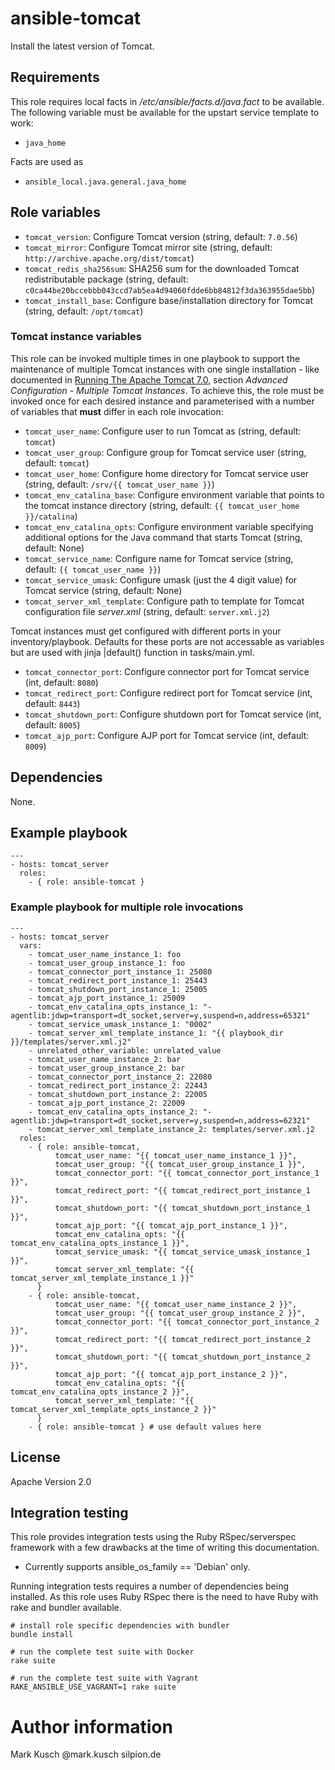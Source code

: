 # ansible-tomcat

Install the latest version of Tomcat.

## Requirements

This role requires local facts in */etc/ansible/facts.d/java.fact*
to be available. The following variable must be available for the
upstart service template to work:

* ``java_home``

Facts are used as

* ``ansible_local.java.general.java_home``

## Role variables

* ``tomcat_version``: Configure Tomcat version (string, default: ``7.0.56``)
* ``tomcat_mirror``: Configure Tomcat mirror site (string, default: ``http://archive.apache.org/dist/tomcat``)
* ``tomcat_redis_sha256sum``: SHA256 sum for the downloaded Tomcat redistributable package (string, default: ``c0ca44be20bccebbb043ccd7ab5ea4d94060fdde6bb84812f3da363955dae5bb``)
* ``tomcat_install_base``: Configure base/installation directory for Tomcat (string, default: ``/opt/tomcat``)

### Tomcat instance variables

This role can be invoked multiple times in one playbook to support the maintenance
of multiple Tomcat instances with one single installation - like documented in
[Running The Apache Tomcat 7.0](http://tomcat.apache.org/tomcat-7.0-doc/RUNNING.txt),
section *Advanced Configuration - Multiple Tomcat Instances*. To achieve this, the
role must be invoked once for each desired instance and parameterised with a number
of variables that **must** differ in each role invocation:

* ``tomcat_user_name``: Configure user to run Tomcat as (string, default: ``tomcat``)
* ``tomcat_user_group``: Configure group for Tomcat service user (string, default: ``tomcat``)
* ``tomcat_user_home``: Configure home directory for Tomcat service user (string, default: ``/srv/{{ tomcat_user_name }}``)
* ``tomcat_env_catalina_base``: Configure environment variable that points to the tomcat instance directory (string, default: ``{{ tomcat_user_home }}/catalina``)
* ``tomcat_env_catalina_opts``: Configure environment variable specifying additional options for the Java command that starts Tomcat (string, default: None)
* ``tomcat_service_name``: Configure name for Tomcat service (string, default: ``{{ tomcat_user_name }}``)
* ``tomcat_service_umask``: Configure umask (just the 4 digit value) for Tomcat service (string, default: None)
* ``tomcat_server_xml_template``: Configure path to template for Tomcat configuration file _server.xml_ (string, default: ``server.xml.j2``)

Tomcat instances must get configured with different ports in your inventory/playbook.
Defaults for these ports are not accessable as variables but are used with jinja |default()
function in tasks/main.yml.

* ``tomcat_connector_port``: Configure connector port for Tomcat service (int, default: ``8080``)
* ``tomcat_redirect_port``: Configure redirect port for Tomcat service (int, default: ``8443``)
* ``tomcat_shutdown_port``: Configure shutdown port for Tomcat service (int, default: ``8005``)
* ``tomcat_ajp_port``: Configure AJP port for Tomcat service (int, default: ``8009``)

## Dependencies

None.

## Example playbook

    ---
    - hosts: tomcat_server
      roles:
        - { role: ansible-tomcat }

### Example playbook for multiple role invocations

    ---
    - hosts: tomcat_server
      vars:
        - tomcat_user_name_instance_1: foo
        - tomcat_user_group_instance_1: foo
        - tomcat_connector_port_instance_1: 25080
        - tomcat_redirect_port_instance_1: 25443
        - tomcat_shutdown_port_instance_1: 25005
        - tomcat_ajp_port_instance_1: 25009
        - tomcat_env_catalina_opts_instance_1: "-agentlib:jdwp=transport=dt_socket,server=y,suspend=n,address=65321"
        - tomcat_service_umask_instance_1: "0002"
        - tomcat_server_xml_template_instance_1: "{{ playbook_dir }}/templates/server.xml.j2"
        - unrelated_other_variable: unrelated_value
        - tomcat_user_name_instance_2: bar
        - tomcat_user_group_instance_2: bar
        - tomcat_connector_port_instance_2: 22080
        - tomcat_redirect_port_instance_2: 22443
        - tomcat_shutdown_port_instance_2: 22005
        - tomcat_ajp_port_instance_2: 22009
        - tomcat_env_catalina_opts_instance_2: "-agentlib:jdwp=transport=dt_socket,server=y,suspend=n,address=62321"
        - tomcat_server_xml_template_instance_2: templates/server.xml.j2
      roles:
        - { role: ansible-tomcat,
              tomcat_user_name: "{{ tomcat_user_name_instance_1 }}",
              tomcat_user_group: "{{ tomcat_user_group_instance_1 }}",
              tomcat_connector_port: "{{ tomcat_connector_port_instance_1 }}",
              tomcat_redirect_port: "{{ tomcat_redirect_port_instance_1 }}",
              tomcat_shutdown_port: "{{ tomcat_shutdown_port_instance_1 }}",
              tomcat_ajp_port: "{{ tomcat_ajp_port_instance_1 }}",
              tomcat_env_catalina_opts: "{{ tomcat_env_catalina_opts_instance_1 }}",
              tomcat_service_umask: "{{ tomcat_service_umask_instance_1 }}",
              tomcat_server_xml_template: "{{ tomcat_server_xml_template_instance_1 }}"
          }
        - { role: ansible-tomcat,
              tomcat_user_name: "{{ tomcat_user_name_instance_2 }}",
              tomcat_user_group: "{{ tomcat_user_group_instance_2 }}",
              tomcat_connector_port: "{{ tomcat_connector_port_instance_2 }}",
              tomcat_redirect_port: "{{ tomcat_redirect_port_instance_2 }}",
              tomcat_shutdown_port: "{{ tomcat_shutdown_port_instance_2 }}",
              tomcat_ajp_port: "{{ tomcat_ajp_port_instance_2 }}",
              tomcat_env_catalina_opts: "{{ tomcat_env_catalina_opts_instance_2 }}",
              tomcat_server_xml_template: "{{ tomcat_server_xml_template_opts_instance_2 }}"
          }
        - { role: ansible-tomcat } # use default values here

## License

Apache Version 2.0

## Integration testing

This role provides integration tests using the Ruby RSpec/serverspec framework
with a few drawbacks at the time of writing this documentation.

- Currently supports ansible_os_family == 'Debian' only.

Running integration tests requires a number of dependencies being
installed. As this role uses Ruby RSpec there is the need to have
Ruby with rake and bundler available.

    # install role specific dependencies with bundler
    bundle install

<!-- -->

    # run the complete test suite with Docker
    rake suite

<!-- -->

    # run the complete test suite with Vagrant
    RAKE_ANSIBLE_USE_VAGRANT=1 rake suite

# Author information

Mark Kusch @mark.kusch silpion.de


<!-- vim: set ts=4 sw=4 et nofen: -->
